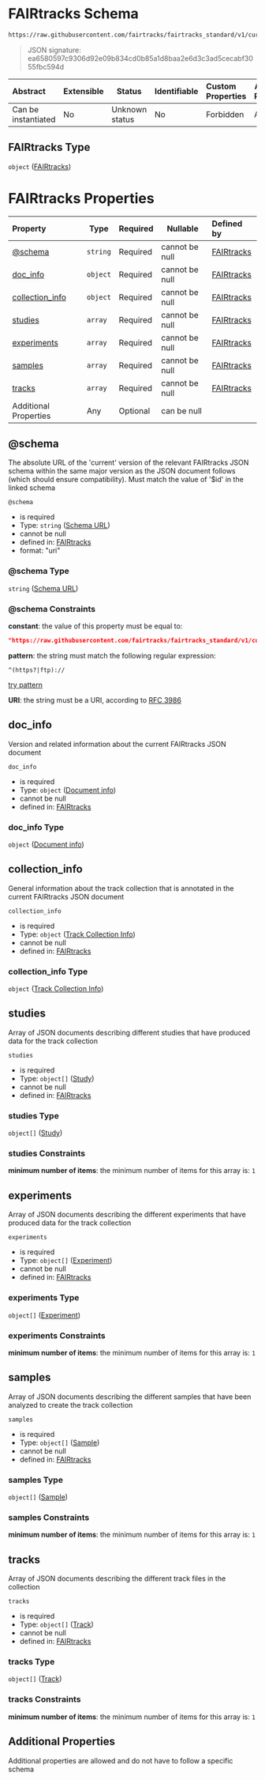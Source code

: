 # FAIRtracks Schema

```txt
https://raw.githubusercontent.com/fairtracks/fairtracks_standard/v1/current/json/schema/fairtracks.schema.json
```




> JSON signature: ea6580597c9306d92e09b834cd0b85a1d8baa2e6d3c3ad5cecabf3055fbc594d
>

| Abstract            | Extensible | Status         | Identifiable | Custom Properties | Additional Properties | Access Restrictions | Defined In                                                                             |
| :------------------ | ---------- | -------------- | ------------ | :---------------- | --------------------- | ------------------- | -------------------------------------------------------------------------------------- |
| Can be instantiated | No         | Unknown status | No           | Forbidden         | Allowed               | none                | [fairtracks.schema.json](../json/schema/fairtracks.schema.json "open original schema") |

## FAIRtracks Type

`object` ([FAIRtracks](fairtracks.md))

# FAIRtracks Properties

| Property                            | Type     | Required | Nullable       | Defined by                                                                                                                                                                                                     |
| :---------------------------------- | -------- | -------- | -------------- | :------------------------------------------------------------------------------------------------------------------------------------------------------------------------------------------------------------- |
| [@schema](#@schema)                 | `string` | Required | cannot be null | [FAIRtracks](fairtracks-properties-schema-url.md "https://raw.githubusercontent.com/fairtracks/fairtracks_standard/v1/current/json/schema/fairtracks.schema.json#/properties/@schema")                    |
| [doc_info](#doc_info)               | `object` | Required | cannot be null | [FAIRtracks](fairtracks-properties-document-info.md "https://raw.githubusercontent.com/fairtracks/fairtracks_standard/v1/current/json/schema/fairtracks.schema.json#/properties/doc_info")                |
| [collection_info](#collection_info) | `object` | Required | cannot be null | [FAIRtracks](fairtracks-properties-track-collection-info.md "https://raw.githubusercontent.com/fairtracks/fairtracks_standard/v1/current/json/schema/fairtracks.schema.json#/properties/collection_info") |
| [studies](#studies)                 | `array`  | Required | cannot be null | [FAIRtracks](fairtracks-properties-studies.md "https://raw.githubusercontent.com/fairtracks/fairtracks_standard/v1/current/json/schema/fairtracks.schema.json#/properties/studies")                       |
| [experiments](#experiments)         | `array`  | Required | cannot be null | [FAIRtracks](fairtracks-properties-experiments.md "https://raw.githubusercontent.com/fairtracks/fairtracks_standard/v1/current/json/schema/fairtracks.schema.json#/properties/experiments")               |
| [samples](#samples)                 | `array`  | Required | cannot be null | [FAIRtracks](fairtracks-properties-samples.md "https://raw.githubusercontent.com/fairtracks/fairtracks_standard/v1/current/json/schema/fairtracks.schema.json#/properties/samples")                       |
| [tracks](#tracks)                   | `array`  | Required | cannot be null | [FAIRtracks](fairtracks-properties-tracks.md "https://raw.githubusercontent.com/fairtracks/fairtracks_standard/v1/current/json/schema/fairtracks.schema.json#/properties/tracks")                         |
| Additional Properties               | Any      | Optional | can be null    |                                                                                                                                                                                                                |

## @schema

The absolute URL of the 'current' version of the relevant FAIRtracks JSON schema within the same major version as the JSON document follows (which should ensure compatibility). Must match the value of '$id' in the linked schema


`@schema`

-   is required
-   Type: `string` ([Schema URL](fairtracks-properties-schema-url.md))
-   cannot be null
-   defined in: [FAIRtracks](fairtracks-properties-schema-url.md "https://raw.githubusercontent.com/fairtracks/fairtracks_standard/v1/current/json/schema/fairtracks.schema.json#/properties/@schema")
-   format: "uri"

### @schema Type

`string` ([Schema URL](fairtracks-properties-schema-url.md))

### @schema Constraints

**constant**: the value of this property must be equal to:

```json
"https://raw.githubusercontent.com/fairtracks/fairtracks_standard/v1/current/json/schema/fairtracks.schema.json"
```

**pattern**: the string must match the following regular expression: 

```regexp
^(https?|ftp)://
```

[try pattern](https://regexr.com/?expression=%5E(https%3F%7Cftp)%3A%2F%2F "try regular expression with regexr.com")

**URI**: the string must be a URI, according to [RFC 3986](https://tools.ietf.org/html/rfc4291 "check the specification")

## doc_info

Version and related information about the current FAIRtracks JSON document


`doc_info`

-   is required
-   Type: `object` ([Document info](fairtracks-properties-document-info.md))
-   cannot be null
-   defined in: [FAIRtracks](fairtracks-properties-document-info.md "https://raw.githubusercontent.com/fairtracks/fairtracks_standard/v1/current/json/schema/fairtracks.schema.json#/properties/doc_info")

### doc_info Type

`object` ([Document info](fairtracks-properties-document-info.md))

## collection_info

General information about the track collection that is annotated in the current FAIRtracks JSON document


`collection_info`

-   is required
-   Type: `object` ([Track Collection Info](fairtracks-properties-track-collection-info.md))
-   cannot be null
-   defined in: [FAIRtracks](fairtracks-properties-track-collection-info.md "https://raw.githubusercontent.com/fairtracks/fairtracks_standard/v1/current/json/schema/fairtracks.schema.json#/properties/collection_info")

### collection_info Type

`object` ([Track Collection Info](fairtracks-properties-track-collection-info.md))

## studies

Array of JSON documents describing different studies that have produced data for the track collection


`studies`

-   is required
-   Type: `object[]` ([Study](fairtracks-properties-studies-study.md))
-   cannot be null
-   defined in: [FAIRtracks](fairtracks-properties-studies.md "https://raw.githubusercontent.com/fairtracks/fairtracks_standard/v1/current/json/schema/fairtracks.schema.json#/properties/studies")

### studies Type

`object[]` ([Study](fairtracks-properties-studies-study.md))

### studies Constraints

**minimum number of items**: the minimum number of items for this array is: `1`

## experiments

Array of JSON documents describing the different experiments that have produced data for the track collection


`experiments`

-   is required
-   Type: `object[]` ([Experiment](fairtracks-properties-experiments-experiment.md))
-   cannot be null
-   defined in: [FAIRtracks](fairtracks-properties-experiments.md "https://raw.githubusercontent.com/fairtracks/fairtracks_standard/v1/current/json/schema/fairtracks.schema.json#/properties/experiments")

### experiments Type

`object[]` ([Experiment](fairtracks-properties-experiments-experiment.md))

### experiments Constraints

**minimum number of items**: the minimum number of items for this array is: `1`

## samples

Array of JSON documents describing the different samples that have been analyzed to create the track collection


`samples`

-   is required
-   Type: `object[]` ([Sample](fairtracks-properties-samples-sample.md))
-   cannot be null
-   defined in: [FAIRtracks](fairtracks-properties-samples.md "https://raw.githubusercontent.com/fairtracks/fairtracks_standard/v1/current/json/schema/fairtracks.schema.json#/properties/samples")

### samples Type

`object[]` ([Sample](fairtracks-properties-samples-sample.md))

### samples Constraints

**minimum number of items**: the minimum number of items for this array is: `1`

## tracks

Array of JSON documents describing the different track files in the collection


`tracks`

-   is required
-   Type: `object[]` ([Track](fairtracks-properties-tracks-track.md))
-   cannot be null
-   defined in: [FAIRtracks](fairtracks-properties-tracks.md "https://raw.githubusercontent.com/fairtracks/fairtracks_standard/v1/current/json/schema/fairtracks.schema.json#/properties/tracks")

### tracks Type

`object[]` ([Track](fairtracks-properties-tracks-track.md))

### tracks Constraints

**minimum number of items**: the minimum number of items for this array is: `1`

## Additional Properties

Additional properties are allowed and do not have to follow a specific schema

